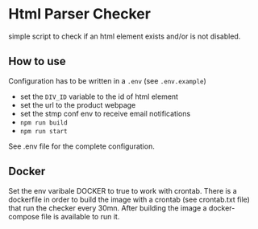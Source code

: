 # Html Parser Checker

simple script to check if an html element exists and/or is not disabled.

## How to use

Configuration has to be written in a `.env` (see `.env.example`)

- set the `DIV_ID` variable to the id of html element
- set the url to the product webpage
- set the stmp conf env to receive email notifications
- `npm run build`
- `npm run start`

See .env file for the complete configuration.

## Docker

Set the env varibale DOCKER to true to work with crontab.
There is a dockerfile in order to build the image with a crontab (see crontab.txt file) that run the checker every 30mn.
After building the image a docker-compose file is available to run it.
